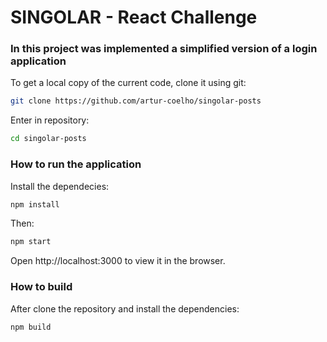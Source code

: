 # SINGOLAR - React Challenge

### In this project was implemented a simplified version of a login application


To get a local copy of the current code, clone it using git:
```bash
git clone https://github.com/artur-coelho/singolar-posts
```
Enter in repository:
```bash
cd singolar-posts
```

### How to run the application
Install the dependecies:
```bash
npm install
```
Then:
```bash
npm start
```
Open http://localhost:3000 to view it in the browser.

### How to build
After clone the repository and install the dependencies:
```bash
npm build
```